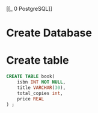 [[_ 0 PostgreSQL]]


# Create Database



# Create table

```sql
CREATE TABLE book( 
	isbn INT NOT NULL,
	title VARCHAR(30),
	total_copies int,
	price REAL
) ;
```

